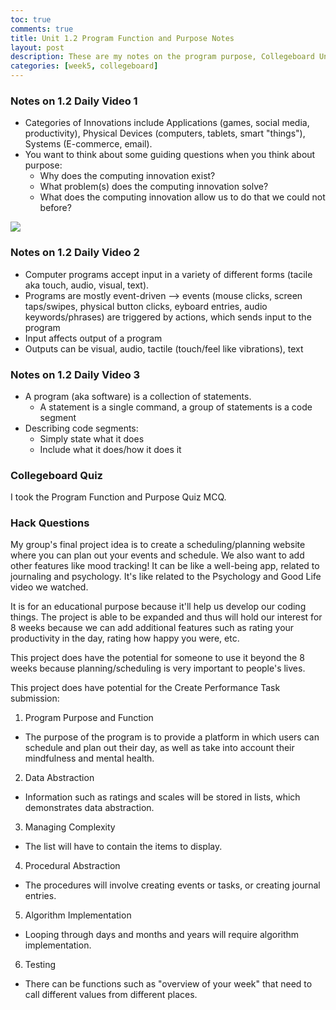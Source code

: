```yaml
---
toc: true
comments: true
title: Unit 1.2 Program Function and Purpose Notes
layout: post
description: These are my notes on the program purpose, Collegeboard Unit 1.2
categories: [week5, collegeboard]
---
```


### Notes on 1.2 Daily Video 1
- Categories of Innovations include Applications (games, social media, productivity), Physical Devices (computers, tablets, smart "things"), Systems (E-commerce, email).
- You want to think about some guiding questions when you think about purpose:
    - Why does the computing innovation exist?
    - What problem(s) does the computing innovation solve?
    - What does the computing innovation allow us to do that we could not before?
<img src="{{site.baseurl}}/images/week5purpose.jpg">

### Notes on 1.2 Daily Video 2
- Computer programs accept input in a variety of different forms (tacile aka touch, audio, visual, text).
- Programs are mostly event-driven --> events (mouse clicks, screen taps/swipes, physical button clicks, eyboard entries, audio keywords/phrases) are triggered by actions, which sends input to the program
- Input affects output of a program
- Outputs can be visual, audio, tactile (touch/feel like vibrations), text

### Notes on 1.2 Daily Video 3
- A program (aka software) is a collection of statements.
    - A statement is a single command, a group of statements is a code segment
- Describing code segments:
    - Simply state what it does
    - Include what it does/how it does it

### Collegeboard Quiz
I took the Program Function and Purpose Quiz MCQ.

### Hack Questions
My group's final project idea is to create a scheduling/planning website where you can plan out your events and schedule. We also want to add other features like mood tracking! It can be like a well-being app, related to journaling and psychology. It's like related to the Psychology and Good Life video we watched.

It is for an educational purpose because it'll help us develop our coding things. The project is able to be expanded and thus will hold our interest for 8 weeks because we can add additional features such as rating your productivity in the day, rating how happy you were, etc.

This project does have the potential for someone to use it beyond the 8 weeks because planning/scheduling is very important to people's lives.

This project does have potential for the Create Performance Task submission:
1. Program Purpose and Function
- The purpose of the program is to provide a platform in which users can schedule and plan out their day, as well as take into account their mindfulness and mental health.
2. Data Abstraction
- Information such as ratings and scales will be stored in lists, which demonstrates data abstraction.
3. Managing Complexity
- The list will have to contain the items to display.
4. Procedural Abstraction
- The procedures will involve creating events or tasks, or creating journal entries.
5. Algorithm Implementation
- Looping through days and months and years will require algorithm implementation.
6. Testing
- There can be functions such as "overview of your week" that need to call different values from different places.